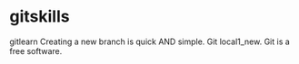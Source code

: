 # gitskills
gitlearn
Creating a new branch is quick AND simple.
Git local1_new.
Git is a free software.
